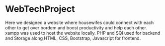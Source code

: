 # WebTechProject

Here we designed a website where housewifes could connect with each other to get over bordem and boost productivity and help each other. xampp was used to host the website locally. PHP and SQl used for backend and Storage along HTML, CSS, Bootstrap, Javascript for frontend.
